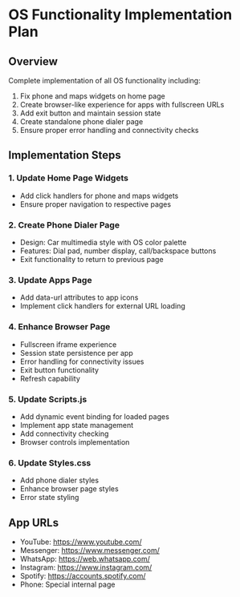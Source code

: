 # OS Functionality Implementation Plan

## Overview
Complete implementation of all OS functionality including:
1. Fix phone and maps widgets on home page
2. Create browser-like experience for apps with fullscreen URLs
3. Add exit button and maintain session state
4. Create standalone phone dialer page
5. Ensure proper error handling and connectivity checks

## Implementation Steps

### 1. Update Home Page Widgets
- Add click handlers for phone and maps widgets
- Ensure proper navigation to respective pages

### 2. Create Phone Dialer Page
- Design: Car multimedia style with OS color palette
- Features: Dial pad, number display, call/backspace buttons
- Exit functionality to return to previous page

### 3. Update Apps Page
- Add data-url attributes to app icons
- Implement click handlers for external URL loading

### 4. Enhance Browser Page
- Fullscreen iframe experience
- Session state persistence per app
- Error handling for connectivity issues
- Exit button functionality
- Refresh capability

### 5. Update Scripts.js
- Add dynamic event binding for loaded pages
- Implement app state management
- Add connectivity checking
- Browser controls implementation

### 6. Update Styles.css
- Add phone dialer styles
- Enhance browser page styles
- Error state styling

## App URLs
- YouTube: https://www.youtube.com/
- Messenger: https://www.messenger.com/
- WhatsApp: https://web.whatsapp.com/
- Instagram: https://www.instagram.com/
- Spotify: https://accounts.spotify.com/
- Phone: Special internal page
